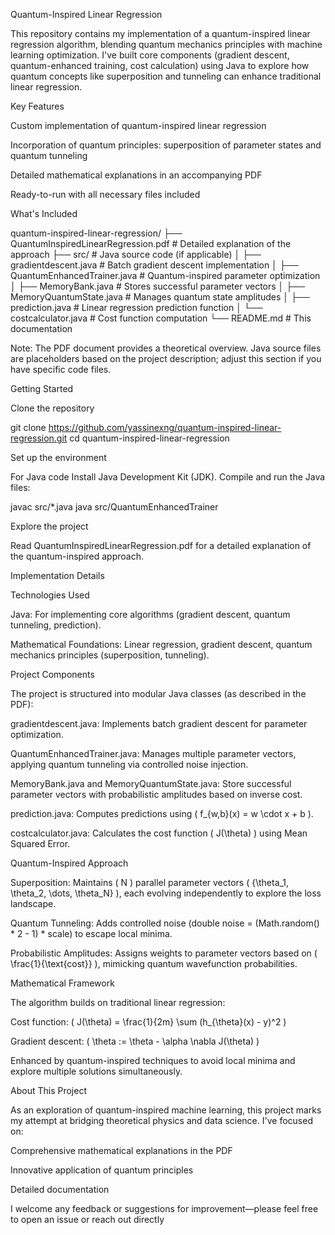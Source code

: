 Quantum-Inspired Linear Regression

This repository contains my implementation of a quantum-inspired linear regression algorithm, blending quantum mechanics principles with machine learning optimization. I've built core components (gradient descent, quantum-enhanced training, cost calculation) using Java to explore how quantum concepts like superposition and tunneling can enhance traditional linear regression.

Key Features





Custom implementation of quantum-inspired linear regression



Incorporation of quantum principles: superposition of parameter states and quantum tunneling



Detailed mathematical explanations in an accompanying PDF



Ready-to-run with all necessary files included

What's Included

quantum-inspired-linear-regression/
├── QuantumInspiredLinearRegression.pdf  # Detailed explanation of the approach
├── src/                                # Java source code (if applicable)
│   ├── gradientdescent.java            # Batch gradient descent implementation
│   ├── QuantumEnhancedTrainer.java     # Quantum-inspired parameter optimization
│   ├── MemoryBank.java                # Stores successful parameter vectors
│   ├── MemoryQuantumState.java        # Manages quantum state amplitudes
│   ├── prediction.java                # Linear regression prediction function
│   └── costcalculator.java            # Cost function computation
└── README.md                          # This documentation

Note: The PDF document provides a theoretical overview. Java source files are placeholders based on the project description; adjust this section if you have specific code files.

Getting Started





Clone the repository

git clone https://github.com/yassinexng/quantum-inspired-linear-regression.git
cd quantum-inspired-linear-regression



Set up the environment





For Java code  Install Java Development Kit (JDK). Compile and run the Java files:

javac src/*.java
java src/QuantumEnhancedTrainer



Explore the project





Read QuantumInspiredLinearRegression.pdf for a detailed explanation of the quantum-inspired approach.

Implementation Details

Technologies Used





Java: For implementing core algorithms (gradient descent, quantum tunneling, prediction).



Mathematical Foundations: Linear regression, gradient descent, quantum mechanics principles (superposition, tunneling).

Project Components

The project is structured into modular Java classes (as described in the PDF):





gradientdescent.java: Implements batch gradient descent for parameter optimization.



QuantumEnhancedTrainer.java: Manages multiple parameter vectors, applying quantum tunneling via controlled noise injection.



MemoryBank.java and MemoryQuantumState.java: Store successful parameter vectors with probabilistic amplitudes based on inverse cost.



prediction.java: Computes predictions using ( f_{w,b}(x) = w \cdot x + b ).



costcalculator.java: Calculates the cost function ( J(\theta) ) using Mean Squared Error.

Quantum-Inspired Approach





Superposition: Maintains ( N ) parallel parameter vectors ( {\theta_1, \theta_2, \dots, \theta_N} ), each evolving independently to explore the loss landscape.



Quantum Tunneling: Adds controlled noise (double noise = (Math.random() * 2 - 1) * scale) to escape local minima.



Probabilistic Amplitudes: Assigns weights to parameter vectors based on ( \frac{1}{\text{cost}} ), mimicking quantum wavefunction probabilities.

Mathematical Framework

The algorithm builds on traditional linear regression:





Cost function: ( J(\theta) = \frac{1}{2m} \sum (h_{\theta}(x) - y)^2 )



Gradient descent: ( \theta := \theta - \alpha \nabla J(\theta) )

Enhanced by quantum-inspired techniques to avoid local minima and explore multiple solutions simultaneously.

About This Project

As an exploration of quantum-inspired machine learning, this project marks my attempt at bridging theoretical physics and data science. I've focused on:


Comprehensive mathematical explanations in the PDF

Innovative application of quantum principles



Detailed documentation

I welcome any feedback or suggestions for improvement—please feel free to open an issue or reach out directly
